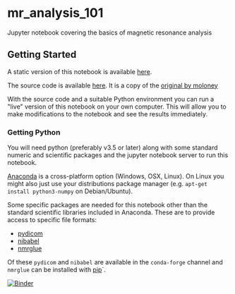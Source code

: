 # mr_analysis_101
Jupyter notebook covering the basics of magnetic resonance analysis

## Getting Started

A static version of this notebook is available [here](http://nbviewer.ipython.org/github/rtrhd/mr_analysis_101/blob/master/mr_analysis_101.ipynb).

The source code is available [here](https://github.com/rtrhd/mr_analysis_101). It is a copy of the [original by moloney](https://github.com/moloney/mr_analysis_101) 

With the source code and a suitable Python environment you can run a "live" version of this notebook on your own computer.
This will allow you to make modifications to the notebook and see the results immediately.

### Getting Python

You will need python (preferably v3.5 or later) along with some standard numeric and scientific packages and the jupyter notebook server to run this notebook.

[Anaconda](https://www.anaconda.com/download) is a cross-platform option (Windows, OSX, Linux). On Linux you might also just use your distributions package manager (e.g. `apt-get install python3-numpy` on Debian/Ubuntu).

Some specific packages are needed for this notebook other than the standard scientific libraries included in Anaconda. These are to provide access to specific file formats:

* [pydicom](http://pydicom.readthedocs.io)
* [nibabel](http://nipy.org/nibabel)
* [nmrglue](http://nmrglue.readthedocs.io)

Of these `pydicom` and `nibabel` are available in the `conda-forge` channel and `nmrglue` can be installed with [pip](https://pypi.org/project/nmrglue)`. 

[![Binder](https://mybinder.org/badge.svg)](https://mybinder.org/v2/gh/rtrhd/mr_analysis_101/master?filepath=mr_analysis_101.ipynb)
